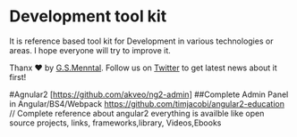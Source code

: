 # Development tool kit 
It is reference based  tool kit for Development in various technologies or areas. I hope everyone will try to improve it.


Thanx :heart:  by [G.S.Menntal](http://www.menntal.com/). Follow us on [Twitter](https://twitter.com/gsmenntal) to get latest news about it first!


#Agnular2
[https://github.com/akveo/ng2-admin]		##Complete Admin Panel in Angular/BS4/Webpack
https://github.com/timjacobi/angular2-education // Complete reference about angular2 everything is availble like  open source projects, links, frameworks,library, Videos,Ebooks

